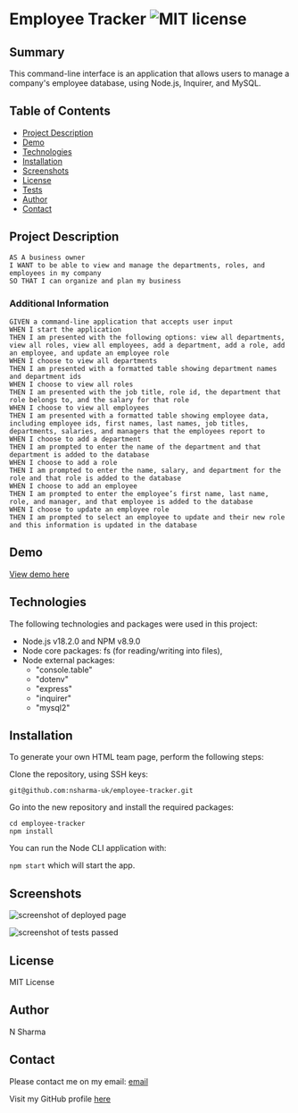 # Employee Tracker ![MIT license](https://img.shields.io/badge/MIT-License-green)


## Summary 
This command-line interface is an application that allows users to manage a company's employee database, using Node.js, Inquirer, and MySQL.

## Table of Contents

- [Project Description](#projectdescription)
- [Demo](#demo)
- [Technologies](#technologies)
- [Installation](#installation)
- [Screenshots](#screenshots)
- [License](#license)
- [Tests](#tests)
- [Author](#author)
- [Contact](#contact )


## Project Description
```
AS A business owner
I WANT to be able to view and manage the departments, roles, and employees in my company
SO THAT I can organize and plan my business
```

### Additional Information
```
GIVEN a command-line application that accepts user input
WHEN I start the application
THEN I am presented with the following options: view all departments, view all roles, view all employees, add a department, add a role, add an employee, and update an employee role
WHEN I choose to view all departments
THEN I am presented with a formatted table showing department names and department ids
WHEN I choose to view all roles
THEN I am presented with the job title, role id, the department that role belongs to, and the salary for that role
WHEN I choose to view all employees
THEN I am presented with a formatted table showing employee data, including employee ids, first names, last names, job titles, departments, salaries, and managers that the employees report to
WHEN I choose to add a department
THEN I am prompted to enter the name of the department and that department is added to the database
WHEN I choose to add a role
THEN I am prompted to enter the name, salary, and department for the role and that role is added to the database
WHEN I choose to add an employee
THEN I am prompted to enter the employee’s first name, last name, role, and manager, and that employee is added to the database
WHEN I choose to update an employee role
THEN I am prompted to select an employee to update and their new role and this information is updated in the database 
```



## Demo

[View demo here](https://drive.google.com/file/d/1XT5Mimzpxqjd-0BeHHm1o6N8ggz5LQ_u/view?usp=sharing)

## Technologies

The following technologies and packages were used in this project:

- Node.js v18.2.0 and NPM v8.9.0
- Node core packages: fs (for reading/writing into files),
- Node external packages:
    - "console.table" 
    - "dotenv" 
    - "express" 
    - "inquirer" 
    - "mysql2"


## Installation

To generate your own HTML team page, perform the following steps:

Clone the repository, using SSH keys:

`git@github.com:nsharma-uk/employee-tracker.git`

Go into the new repository and install the required packages:

```
cd employee-tracker
npm install
```

You can run the Node CLI application with:

`npm start` which will start the app.

## Screenshots

![screenshot of deployed page](./img/teamprofilewebpage.png)

![screenshot of tests passed](./img/testspassed.png)

## License

MIT License

## Author

N Sharma

## Contact

Please contact me on my email: [email](nsharmauk711@gmail.com)

Visit my GitHub profile [here](https://github.com/nsharma-uk)



